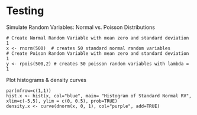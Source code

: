 # Testing


Simulate Random Variables:  Normal vs. Poisson Distributions
```{r}
# Create Normal Random Variable with mean zero and standard deviation 1
x <- rnorm(500)  # creates 50 standard normal random variables
# Create Poison Random Variable with mean zero and standard deviation 1
y <- rpois(500,2) # creates 50 poisson random variables with lambda = 1
```

Plot histograms & density curves
```{r}
par(mfrow=c(1,1))
hist.x <- hist(x, col="blue", main= "Histogram of Standard Normal RV", xlim=c(-5,5), ylim = c(0, 0.5), prob=TRUE)
density.x <- curve(dnorm(x, 0, 1), col="purple", add=TRUE)



```
